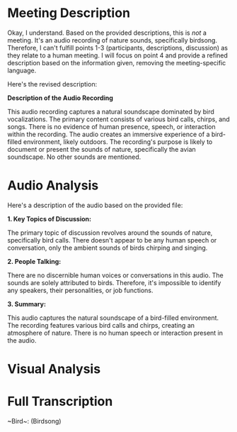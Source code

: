 # Meeting Description

Okay, I understand. Based on the provided descriptions, this is *not* a meeting.  It's an audio recording of nature sounds, specifically birdsong.  Therefore, I can't fulfill points 1-3 (participants, descriptions, discussion) as they relate to a human meeting.  I will focus on point 4 and provide a refined description based on the information given, removing the meeting-specific language.

Here's the revised description:

**Description of the Audio Recording**

This audio recording captures a natural soundscape dominated by bird vocalizations.  The primary content consists of various bird calls, chirps, and songs. There is no evidence of human presence, speech, or interaction within the recording. The audio creates an immersive experience of a bird-filled environment, likely outdoors. The recording's purpose is likely to document or present the sounds of nature, specifically the avian soundscape. No other sounds are mentioned.



# Audio Analysis

Here's a description of the audio based on the provided file:

**1. Key Topics of Discussion:**

The primary topic of discussion revolves around the sounds of nature, specifically bird calls. There doesn't appear to be any human speech or conversation, only the ambient sounds of birds chirping and singing.

**2. People Talking:**

There are no discernible human voices or conversations in this audio. The sounds are solely attributed to birds. Therefore, it's impossible to identify any speakers, their personalities, or job functions.

**3. Summary:**

This audio captures the natural soundscape of a bird-filled environment. The recording features various bird calls and chirps, creating an atmosphere of nature. There is no human speech or interaction present in the audio.



# Visual Analysis




# Full Transcription

~Bird~: (Birdsong)